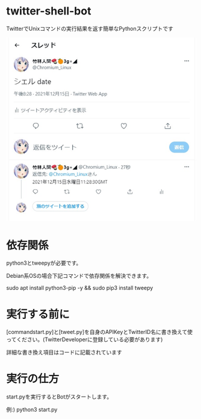 # twitter-shell-bot

TwitterでUnixコマンドの実行結果を返す簡単なPythonスクリプトです

![test](Docs/test.jpg)

# 依存関係

python3とtweepyが必要です。

Debian系OSの場合下記コマンドで依存関係を解決できます。

sudo apt install python3-pip -y && sudo pip3 install tweepy

# 実行する前に

[commandstart.py]と[tweet.py]を自身のAPIKeyとTwitterID名に書き換えて使ってください。(TwitterDeveloperに登録している必要があります)


詳細な書き換え項目はコードに記載されています

# 実行の仕方

start.pyを実行するとBotがスタートします。

例:) python3 start.py
